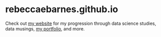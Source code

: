 # rebeccaebarnes.github.io
Check out [my website]((https://rebeccaebarnes.github.io/portfolio/)) for my progression through data science studies, data musings, [my portfolio](https://rebeccaebarnes.github.io/portfolio/), and more.
